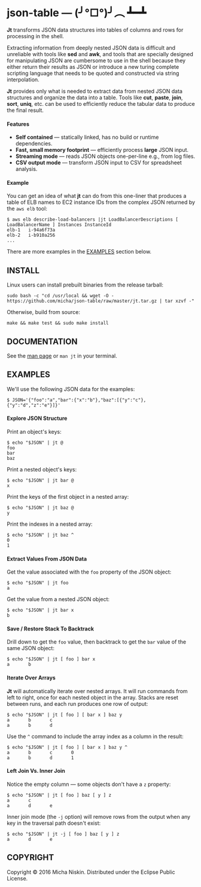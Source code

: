 # json-table &mdash; (╯°□°)╯︵ ┻━┻

**Jt** transforms JSON data structures into tables of columns and rows for
processing in the shell.

Extracting information from deeply nested JSON data is difficult and unreliable
with tools like **sed** and **awk**, and tools that are specially designed for
manipulating JSON are cumbersome to use in the shell because they either return
their results as JSON or introduce a new turing complete scripting language
that needs to be quoted and constructed via string interpolation.

**Jt** provides only what is needed to extract data from nested JSON data
structures and organize the data into a table. Tools like **cut**, **paste**,
**join**, **sort**, **uniq**, etc. can be used to efficiently reduce the
tabular data to produce the final result.

#### Features

* **Self contained** &mdash; statically linked, has no build or runtime dependencies.
* **Fast, small memory footprint** &mdash; efficiently process **large** JSON input.
* **Streaming mode** &mdash; reads JSON objects one-per-line e.g., from log files.
* **CSV output mode** &mdash; transform JSON input to CSV for spreadsheet analysis.

#### Example

You can get an idea of what **jt** can do from this one-liner that produces
a table of ELB names to EC2 instance IDs from the complex JSON returned by the
`aws elb` tool:

```
$ aws elb describe-load-balancers |jt LoadBalancerDescriptions [ LoadBalancerName ] Instances InstanceId
elb-1	i-94a6f73a
elb-2	i-b910a256
...
```

There are more examples in the [EXAMPLES](#examples) section below.

## INSTALL

Linux users can install prebuilt binaries from the release tarball:

```
sudo bash -c "cd /usr/local && wget -O - https://github.com/micha/json-table/raw/master/jt.tar.gz | tar xzvf -"
```

Otherwise, build from source:

```
make && make test && sudo make install
```

## DOCUMENTATION

See the [man page][man] or `man jt` in your terminal.

## EXAMPLES

We'll use the following JSON data for the examples:

    $ JSON='{"foo":"a","bar":{"x":"b"},"baz":[{"y":"c"},{"y":"d","z":"e"}]}'

#### Explore JSON Structure

Print an object's keys:

    $ echo "$JSON" | jt @
    foo
    bar
    baz

Print a nested object's keys:

    $ echo "$JSON" | jt bar @
    x

Print the keys of the first object in a nested array:

    $ echo "$JSON" | jt baz @
    y

Print the indexes in a nested array:

    $ echo "$JSON" | jt baz ^
    0
    1

#### Extract Values From JSON Data

Get the value associated with the `foo` property of the JSON object:

    $ echo "$JSON" | jt foo
    a

Get the value from a nested JSON object:

    $ echo "$JSON" | jt bar x
    b

#### Save / Restore Stack To Backtrack

Drill down to get the `foo` value, then backtrack to get the `bar` value of the
same JSON object:

    $ echo "$JSON" | jt [ foo ] bar x
    a       b

#### Iterate Over Arrays

**Jt** will automatically iterate over nested arrays. It will run commands from
left to right, once for each nested object in the array. Stacks are reset
between runs, and each run produces one row of output:

    $ echo "$JSON" | jt [ foo ] [ bar x ] baz y
    a       b       c
    a       b       d

Use the `^` command to include the array index as a column in the result:

    $ echo "$JSON" | jt [ foo ] [ bar x ] baz y ^
    a       b       c       0
    a       b       d       1

#### Left Join Vs. Inner Join

Notice the empty column &mdash; some objects don't have a `z` property:

    $ echo "$JSON" | jt [ foo ] baz [ y ] z
    a       c
    a       d       e

Inner join mode (the `-j` option) will remove rows from the output when any
key in the traversal path doesn't exist:

    $ echo "$JSON" | jt -j [ foo ] baz [ y ] z
    a       d       e

## COPYRIGHT

Copyright © 2016 Micha Niskin. Distributed under the Eclipse Public License.

[man]: http://htmlpreview.github.io/?https://raw.githubusercontent.com/micha/json-table/master/jt.1.html
